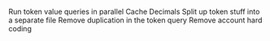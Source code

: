 Run token value queries in parallel
Cache Decimals
Split up token stuff into a separate file
Remove duplication in the token query
Remove account hard coding
